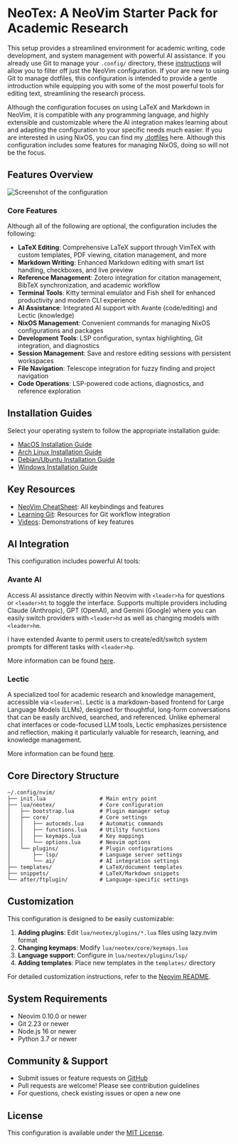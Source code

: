 # NeoTex: A NeoVim Starter Pack for Academic Research

This setup provides a streamlined environment for academic writing, code development, and system management with powerful AI assistance.
If you already use Git to manage your `.config/` directory, these [instructions](https://github.com/benbrastmckie/.config/blob/master/docs/LearningGit.md) will allow you to filter off just the NeoVim configuration.
If your are new to using Git to manage dotfiles, this configuration is intended to provide a gentle introduction while equipping you with some of the most powerful tools for editing text, streamlining the research process.

Although the configuration focuses on using LaTeX and Markdown in NeoVim, it is compatible with any programming language, and highly extensible and customizable where the AI integration makes learning about and adapting the configuration to your specific needs much easier.
If you are interested in using NixOS, you can find my [.dotfiles](https://github.com/benbrastmckie/.dotfiles) here.
Although this configuration includes some features for managing NixOS, doing so will not be the focus.

## Features Overview

![Screenshot of the configuration](images/screenshot_cite.png)

### Core Features

Although all of the following are optional, the configuration includes the following:

- **LaTeX Editing**: Comprehensive LaTeX support through VimTeX with custom templates, PDF viewing, citation management, and more
- **Markdown Writing**: Enhanced Markdown editing with smart list handling, checkboxes, and live preview
- **Reference Management**: Zotero integration for citation management, BibTeX synchronization, and academic workflow
- **Terminal Tools**: Kitty terminal emulator and Fish shell for enhanced productivity and modern CLI experience
- **AI Assistance**: Integrated AI support with Avante (code/editing) and Lectic (knowledge)
- **NixOS Management**: Convenient commands for managing NixOS configurations and packages
- **Development Tools**: LSP configuration, syntax highlighting, Git integration, and diagnostics
- **Session Management**: Save and restore editing sessions with persistent workspaces
- **File Navigation**: Telescope integration for fuzzy finding and project navigation
- **Code Operations**: LSP-powered code actions, diagnostics, and reference exploration

## Installation Guides

Select your operating system to follow the appropriate installation guide:

- [MacOS Installation Guide](https://github.com/benbrastmckie/.config/blob/master/docs/MacOS-Install.md)
- [Arch Linux Installation Guide](https://github.com/benbrastmckie/.config/blob/master/docs/Arch-Install.md)
- [Debian/Ubuntu Installation Guide](https://github.com/benbrastmckie/.config/blob/master/docs/Debian-Install.md)
- [Windows Installation Guide](https://github.com/benbrastmckie/.config/blob/master/docs/Windows-Install.md)

## Key Resources

- [NeoVim CheatSheet](https://github.com/benbrastmckie/.config/blob/master/nvim/README.md): All keybindings and features
- [Learning Git](https://github.com/benbrastmckie/.config/blob/master/docs/LearningGit.md): Resources for Git workflow integration
- [Videos](https://www.youtube.com/watch?v=_Ct2S65kpjQ&list=PLBYZ1xfnKeDRhCoaM4bTFrjCl3NKDBvqk): Demonstrations of key features

## AI Integration

This configuration includes powerful AI tools:

### Avante AI

Access AI assistance directly within Neovim with `<leader>ha` for questions or `<leader>ht` to toggle the interface.
Supports multiple providers including Claude (Anthropic), GPT (OpenAI), and Gemini (Google) where you can easily switch providers with `<leader>hd` as well as changing models with `<leader>hm`.

I have extended Avante to permit users to create/edit/switch system prompts for different tasks with `<leader>hp`.

More information can be found [here](https://github.com/yetone/avante.nvim).

### Lectic

A specialized tool for academic research and knowledge management, accessible via `<leader>ml`.
Lectic is a markdown-based frontend for Large Language Models (LLMs), designed for thoughtful, long-form conversations that can be easily archived, searched, and referenced. Unlike ephemeral chat interfaces or code-focused LLM tools, Lectic emphasizes persistence and reflection, making it particularly valuable for research, learning, and knowledge management.

More information can be found [here](https://github.com/gleachkr).

## Core Directory Structure

```
~/.config/nvim/
├── init.lua                 # Main entry point
├── lua/neotex/              # Core configuration
│   ├── bootstrap.lua        # Plugin manager setup
│   ├── core/                # Core settings
│   │   ├── autocmds.lua     # Automatic commands
│   │   ├── functions.lua    # Utility functions
│   │   ├── keymaps.lua      # Key mappings
│   │   └── options.lua      # Neovim options
│   └── plugins/             # Plugin configurations
│       ├── lsp/             # Language server settings
│       └── ai/              # AI integration settings
├── templates/               # LaTeX/document templates
├── snippets/                # LaTeX/Markdown snippets
└── after/ftplugin/          # Language-specific settings
```

## Customization

This configuration is designed to be easily customizable:

1. **Adding plugins**: Edit `lua/neotex/plugins/*.lua` files using lazy.nvim format
2. **Changing keymaps**: Modify `lua/neotex/core/keymaps.lua`
3. **Language support**: Configure in `lua/neotex/plugins/lsp/`
4. **Adding templates**: Place new templates in the `templates/` directory

For detailed customization instructions, refer to the [Neovim README](nvim/README.md).

## System Requirements

- Neovim 0.10.0 or newer
- Git 2.23 or newer
- Node.js 16 or newer
- Python 3.7 or newer

## Community & Support

- Submit issues or feature requests on [GitHub](https://github.com/benbrastmckie/.config/issues)
- Pull requests are welcome! Please see contribution guidelines
- For questions, check existing issues or open a new one

## License

This configuration is available under the [MIT License](LICENSE).

